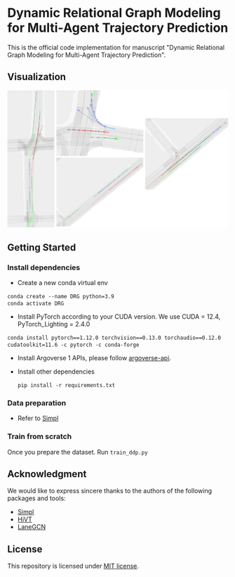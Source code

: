 # Dynamic Relational Graph Modeling for Multi-Agent Trajectory Prediction
This is the official code implementation for manuscript "Dynamic Relational Graph Modeling for Multi-Agent Trajectory Prediction".

## Visualization
![Image 1](src/visualization.png)


## Getting Started

### Install dependencies
- Create a new conda virtual env
```
conda create --name DRG python=3.9
conda activate DRG
```

- Install PyTorch according to your CUDA version. We use CUDA = 12.4,  PyTorch_Lighting = 2.4.0
```
conda install pytorch==1.12.0 torchvision==0.13.0 torchaudio==0.12.0 cudatoolkit=11.6 -c pytorch -c conda-forge
```

- Install Argoverse 1 APIs, please follow [argoverse-api](https://github.com/argoai/argoverse-api).

- Install other dependencies
  ```
  pip install -r requirements.txt 
  ```
### Data preparation
- Refer to [Simpl](https://github.com/HKUST-Aerial-Robotics/SIMPL)

### Train from scratch
Once you prepare the dataset.
Run `train_ddp.py`

## Acknowledgment
We would like to express sincere thanks to the authors of the following packages and tools:
- [Simpl](https://github.com/HKUST-Aerial-Robotics/SIMPL)
- [HiVT](https://github.com/ZikangZhou/HiVT)
- [LaneGCN](https://github.com/uber-research/LaneGCN/tree/master)

## License
This repository is licensed under [MIT license](https://github.com/tyfelix63/MRI/main/LICENSE).
